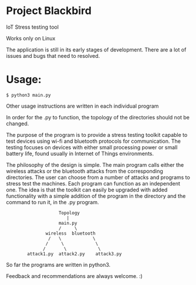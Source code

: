 # Project Blackbird

IoT Stress testing tool

Works only on Linux

The application is still in its early stages of development.
There are a lot of issues and bugs that need to resolved.

# Usage: 
    $ python3 main.py

Other usage instructions are written in each individual program

In order for the .py to function, the topology of the directories should not be changed.

The purpose of the program is to provide a stress testing toolkit capable to
test devices using wi-fi and bluetooth protocols for communication.
The testing focuses on devices with either small processing power or small
battery life, found usually in Internet of Things environments.

The philosophy of the design is simple. The main program calls either the
wireless attacks or the bluetooth attacks from the corresponding directories.
The user can choose from a number of attacks and programs to stress test the
machines. Each program can function as an independent one. The idea is that the
toolkit can easily be upgraded with added functionality with a simple addition of the
program in the directory and the command to run it, in the .py program.

                        Topology
                           |
                        main.py
                        /     \
                   wireless  bluetooth
                    /   \            \
                   /     \            \
                  /       \            \
            attack1.py  attack2.py    attack3.py

So far the programs are written in python3.

Feedback and recommendations are always welcome. :)
